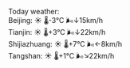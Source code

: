 Today weather:  
Beijing: ☀️   🌡️-3°C 🌬️↓15km/h  
Tianjin: ☀️   🌡️+3°C 🌬️↓22km/h  
Shijiazhuang: ☀️   🌡️+7°C 🌬️←8km/h  
Tangshan: ☀️   🌡️+1°C 🌬️↘22km/h  
